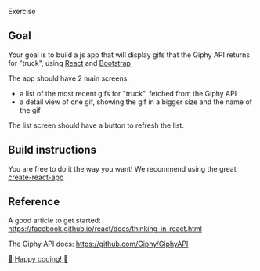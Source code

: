 Exercise

## Goal

Your goal is to build a js app that will display gifs that the Giphy API returns for "truck", using [React](https://facebook.github.io/react/) and [Bootstrap](https://getbootstrap.com)

The app should have 2 main screens: 
 - a list of the most recent gifs for "truck", fetched from the Giphy API
 - a detail view of one gif, showing the gif in a bigger size and the name of the gif

The list screen should have a button to refresh the list.


## Build instructions

You are free to do it the way you want! We recommend using the great [create-react-app](https://github.com/facebookincubator/create-react-app)

## Reference

A good article to get started: https://facebook.github.io/react/docs/thinking-in-react.html

The Giphy API docs: https://github.com/Giphy/GiphyAPI


[:truck: Happy coding! :truck:](http://media1.giphy.com/media/2G4flVpbo6RmE/giphy.gif)

